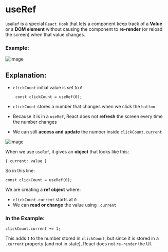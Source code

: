 # useRef

`useRef` is a special `React Hook` that lets a component keep track of a **Value** or a **DOM element** without causing the component to **re-render** (or reload the screen) when that value changes.

### Example:
![image](https://github.com/user-attachments/assets/29fe33db-e09a-44e5-8e58-4c00a2c8d7b5)

## Explanation:
 - `clickCount` initial value is set to `0`
   
   ```
    const clickCount = useRef(0);
   ```   
 - `clickCount` stores a number that changes when we click the `button`
 - Because it is in a `useRef`, React does not **refresh** the screen every time the number changes
 - We can still **access and update** the number inside `clickCount.current`
   
![image](https://github.com/user-attachments/assets/6826b450-306c-4e47-8e48-8ea7fa4c49da)

When we use `useRef`, it gives an **object** that looks like this:
```
{ current: value }
```
So in this line:

```
const clickCount = useRef(0);
```

We are creating a **ref object** where:
 - `clickCount.current` starts at `0`
 - We can **read or change** the value using `.current`
   
### In the Example:
```
clickCount.current += 1;
```
This adds `1` to the number stored in `clickCount`, but since it is stored in a `.current` property (and not in state), React does not `re-render` the UI.







